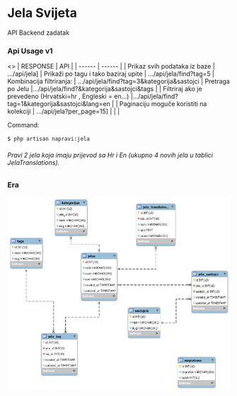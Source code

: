 # Jela Svijeta

API Backend zadatak

### Api Usage v1

<>
| RESPONSE | API |
| ------ | ------ |
| Prikaz svih podataka iz baze | .../api/jela]
| Prikaži po tagu i tako baziraj upite | .../api/jela/find?tag=5
| Kombinacija filtriranja: | .../api/jela/find?tag=3&kategorija&sastojci
| Pretraga po Jelu |.../api/jela/find?&kategorija&sastojci&tags  |
| Filtriraj ako je prevedeno (Hrvatski=hr , Engleski = en...) |.../api/jela/find?tag=1&kategorija&sastojci&lang=en |
| Paginaciju moguče koristiti na kolekciji | .../api/jela?per_page=15]
|  |  |

Command:

```sh
$ php artisan napravi:jela
```
###### Pravi 2 jela koja imaju prijevod sa Hr i En (ukupno 4 novih jela u tablici JelaTranslations).

### Era

![Screenshot](ERAJelaSvijeta.png)

